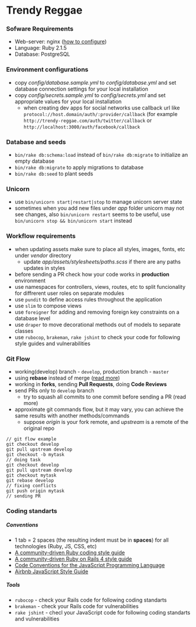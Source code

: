 Trendy Reggae
=============

### Sofware Requirements
- Web-server: nginx ([how to configure](https://bitbucket.org/ikantam/trendy-reggae/wiki/nginx%20virtualhost%20configuration))
- Language: Ruby 2.1.5
- Database: PostgreSQL

### Environment configurations

* copy *config/database.sample.yml* to *config/database.yml* and set database connection settings for your local installation
* copy *config/secrets.sample.yml* to *config/secrets.yml* and set appropriate values for your local installation
  * when creating dev apps for social networks use callback url like `protocol://host.domain/auth/:provider/callback` (for example `http://trendy-reggae.com/auth/twitter/callback` or `http://localhost:3000/auth/facebook/callback`

### Database and seeds

* `bin/rake db:schema:load` instead of `bin/rake db:migrate` to initialize an empty database
* `bin/rake db:migrate` to apply migrations to database
* `bin/rake db:seed` to plant seeds

### Unicorn
* use `bin/unicorn start|restart|stop` to manage unicorn server state
* sometimes when you add new files under *app* folder unicorn may not see changes, also `bin/unicorn restart` seems to be useful, use `bin/unicorn stop && bin/unicorn start` instead

### Workflow requirements
* when updating assets make sure to place all styles, images, fonts, etc under *vendor* directory
  * update *app/assets/stylesheets/paths.scss* if there are any paths updates in styles
* before sending a PR check how your code works in **production** environment
* use namespaces for controllers, views, routes, etc to split funcionality for diffrerent user roles on separate modules
* use `pundit` to define access rules throughout the application
* use `slim` to compose views
* use `foreigner` for adding and removing foreign key constraints on a database level
* use `draper` to move decorational methods out of models to separate classes
* use `rubocop`, `brakeman`, `rake jshint` to check your code for following style guides and vulnerabilities

### Git Flow

* working(develop) branch - `develop`, production branch - `master`
* using **rebase** instead of merge ([read more](https://github.com/edx/edx-platform/wiki/How-to-Rebase-a-Pull-Request))
* working in **forks**, sending **Pull Requests**, doing **Code Reviews**
* send PRs only to `develop` branch
  * try to squash all commits to one commit before sending a PR (read more)
* approximate git commands flow, but it may vary, you can achieve the same results with another methods/commands
    * suppose *origin* is your fork remote, and *upstream* is a remote of the original repo

```
// git flow example
git checkout develop
git pull upstream develop
git checkout -b mytask
// doing task
git checkout develop
git pull upstream develop
git checkout mytask
git rebase develop
// fixing conflicts
git push origin mytask
// sending PR
```

### Coding standarts

##### Conventions
* 1 tab = 2 spaces (the resulting indent must be in **spaces**) for all technologies (Ruby, JS, CSS, etc)
* [A community-driven Ruby coding style guide](https://github.com/bbatsov/ruby-style-guide)
* [A community-driven Ruby on Rails 4 style guide](https://github.com/bbatsov/rails-style-guide)
* [Code Conventions for the JavaScript Programming Language](http://javascript.crockford.com/code.html)
* [Airbnb JavaScript Style Guide](https://github.com/airbnb/javascript)

##### Tools
* `rubocop` - check your Rails code for following coding standarts
* `brakeman` - check your Rails code for vulnerabilities
* `rake jshint` - checl your JavaScript code for following coding standarts and vulnerabilities
